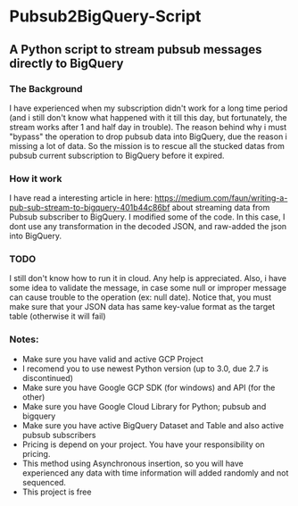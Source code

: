 # Pubsub2BigQuery-Script
## A Python script to stream pubsub messages directly to BigQuery

### The Background
I have experienced when my subscription didn't work for a long time period (and i still don't know what happened with it till this day, but
fortunately, the stream works after 1 and half day in trouble).
The reason behind why i must "bypass" the operation to drop pubsub data into BigQuery, due the reason i missing a lot of data. So the mission
is to rescue all the stucked datas from pubsub current subscription to BigQuery before it expired.

### How it work
I have read a interesting article in here: https://medium.com/faun/writing-a-pub-sub-stream-to-bigquery-401b44c86bf about streaming data from
Pubsub subscriber to BigQuery. I modified some of the code. In this case, I dont use any transformation in the decoded JSON, and raw-added
the json into BigQuery. 

### TODO
I still don't know how to run it in cloud. Any help is appreciated. Also, i have some idea to validate the message, in case some null or improper message can cause trouble to the operation (ex: null date). Notice that, you must make sure that your JSON data has same key-value 
format as the target table (otherwise it will fail)

### Notes:
* Make sure you have valid and active GCP Project
* I recomend you to use newest Python version (up to 3.0, due 2.7 is discontinued)
* Make sure you have Google GCP SDK (for windows) and API (for the other)
* Make sure you have Google Cloud Library for Python; pubsub and bigquery 
* Make sure you have active BigQuery Dataset and Table and also active pubsub subscribers
* Pricing is depend on your project. You have your responsibility on pricing.
* This method using Asynchronous insertion, so you will have experienced any data with time information will added randomly and not sequenced.
* This project is free
